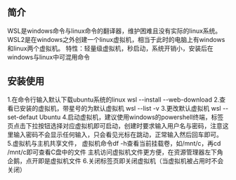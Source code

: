## 简介
WSL是windows命令与linux命令的翻译器，维护困难且没有实际的linux系统。
WSL2是在windows之外创建一个linux虚拟机，相当于此时的电脑上有windows和linux两个虚拟机。
特性：轻量级虚拟机，秒启动，系统开销小，安装后在windows与linux中可混用命令
## 安装使用
1.在命令行输入默认下载ubuntu系统的linux
	wsl --install --web-download
2.查看已安装的虚拟机，带星号的为默认虚拟机
	wsl --list -v
3.更改默认虚拟机
	wsl --set-defaut Ubuntu
4.启动虚拟机，建议使用windows的powershell终端，标签页点击下拉按钮选择对应虚拟机即可启动，创建时要求输入用户名与密码，注意这里输入密码不会显示任何输入，只会看见光标在跳动，正常输入然后回车即可。
5.虚拟机与主机共享文件，
	虚拟机命令df -h查看当前挂载卷，如/mnt/c，再cd /mnt/c即可查看C盘中的文件
	主机访问虚拟机文件更方便，在资源管理器左下角企鹅，点开即是虚拟机文件
6.关闭标签页即关闭虚拟机（当虚拟机被占用时不会关闭）

